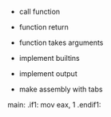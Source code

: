 
+ call function
+ function return
+ function takes arguments
+ implement builtins
+ implement output

+ make assembly with tabs

main:
    .if1:
        mov eax, 1
    .endif1: